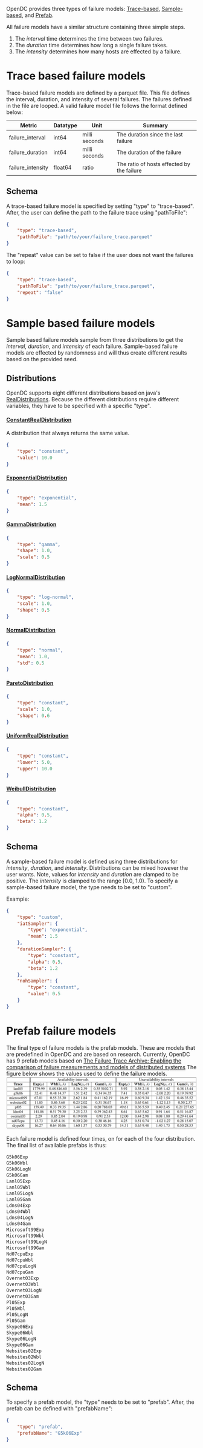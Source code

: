 OpenDC provides three types of failure models: [Trace-based](#trace-based-failure-models), [Sample-based](#sample-based-failure-models), 
and [Prefab](#prefab-failure-models). 

All failure models have a similar structure containing three simple steps. 

1. The _interval_ time determines the time between two failures.
2. The _duration_ time determines how long a single failure takes.
3. The _intensity_ determines how many hosts are effected by a failure.

# Trace based failure models
Trace-based failure models are defined by a parquet file. This file defines the interval, duration, and intensity of 
several failures. The failures defined in the file are looped. A valid failure model file follows the format defined below:

| Metric            | Datatype   | Unit          | Summary                                    |
|-------------------|------------|---------------|--------------------------------------------|
| failure_interval  | int64      | milli seconds | The duration since the last failure        |
| failure_duration  | int64      | milli seconds | The duration of the failure                |
| failure_intensity | float64    | ratio         | The ratio of hosts effected by the failure |

## Schema
A trace-based failure model is specified by setting "type" to "trace-based".
After, the user can define the path to the failure trace using "pathToFile":
```json
{
    "type": "trace-based",
    "pathToFile": "path/to/your/failure_trace.parquet"
}
```

The "repeat" value can be set to false if the user does not want the failures to loop:
```json
{
    "type": "trace-based",
    "pathToFile": "path/to/your/failure_trace.parquet",
    "repeat": "false"
}
```

# Sample based failure models
Sample based failure models sample from three distributions to get the _interval_, _duration_, and _intensity_ of 
each failure. Sample-based failure models are effected by randomness and will thus create different results based 
on the provided seed. 

## Distributions
OpenDC supports eight different distributions based on java's [RealDistributions](https://commons.apache.org/proper/commons-math/javadocs/api-3.6.1/org/apache/commons/math3/distribution/RealDistribution.html).
Because the different distributions require different variables, they have to be specified with a specific "type".

#### [ConstantRealDistribution](https://commons.apache.org/proper/commons-math/javadocs/api-3.6.1/org/apache/commons/math3/distribution/ConstantRealDistribution.html)
A distribution that always returns the same value. 

```json
{
    "type": "constant",
    "value": 10.0
}
```

#### [ExponentialDistribution](https://commons.apache.org/proper/commons-math/javadocs/api-3.6.1/org/apache/commons/math3/distribution/ExponentialDistribution.html)
```json
{
    "type": "exponential",
    "mean": 1.5
}
```

#### [GammaDistribution](https://commons.apache.org/proper/commons-math/javadocs/api-3.6.1/org/apache/commons/math3/distribution/GammaDistribution.html)
```json
{
    "type": "gamma",
    "shape": 1.0,
    "scale": 0.5
}
```
 
#### [LogNormalDistribution](https://commons.apache.org/proper/commons-math/javadocs/api-3.6.1/org/apache/commons/math3/distribution/LogNormalDistribution.html)
```json
{
    "type": "log-normal",
    "scale": 1.0,
    "shape": 0.5
}
```

#### [NormalDistribution](https://commons.apache.org/proper/commons-math/javadocs/api-3.6.1/org/apache/commons/math3/distribution/NormalDistribution.html)
```json
{
    "type": "normal",
    "mean": 1.0,
    "std": 0.5
}
```

#### [ParetoDistribution](https://commons.apache.org/proper/commons-math/javadocs/api-3.6.1/org/apache/commons/math3/distribution/ParetoDistribution.html)
```json
{
    "type": "constant",
    "scale": 1.0,
    "shape": 0.6
}
```

#### [UniformRealDistribution](https://commons.apache.org/proper/commons-math/javadocs/api-3.6.1/org/apache/commons/math3/distribution/UniformRealDistribution.html)
```json
{
    "type": "constant",
    "lower": 5.0,
    "upper": 10.0
}
```

#### [WeibullDistribution](https://commons.apache.org/proper/commons-math/javadocs/api-3.6.1/org/apache/commons/math3/distribution/WeibullDistribution.html)
```json
{
    "type": "constant",
    "alpha": 0.5,
    "beta": 1.2
}
```

## Schema
A sample-based failure model is defined using three distributions for _intensity_, _duration_, and _intensity_.
Distributions can be mixed however the user wants. Note, values for _intensity_ and _duration_ are clamped to be positive. 
The _intensity_ is clamped to the range [0.0, 1.0).
To specify a sample-based failure model, the type needs to be set to "custom".

Example:
```json
{
    "type": "custom",
    "iatSampler": {
        "type": "exponential",
        "mean": 1.5
    },
    "durationSampler": {
        "type": "constant",
        "alpha": 0.5,
        "beta": 1.2
    },
    "nohSampler": {
        "type": "constant",
        "value": 0.5
    }
}
```

# Prefab failure models
The final type of failure models is the prefab models. These are models that are predefined in OpenDC and are based on 
research. Currently, OpenDC has 9 prefab models based on [The Failure Trace Archive: Enabling the comparison of failure measurements and models of distributed systems](https://www-sciencedirect-com.vu-nl.idm.oclc.org/science/article/pii/S0743731513000634) 
The figure below shows the values used to define the failure models.
![img.png](img.png)

Each failure model is defined four times, on for each of the four distribution. 
The final list of available prefabs is thus:

    G5k06Exp
    G5k06Wbl
    G5k06LogN
    G5k06Gam
    Lanl05Exp
    Lanl05Wbl
    Lanl05LogN
    Lanl05Gam
    Ldns04Exp
    Ldns04Wbl
    Ldns04LogN
    Ldns04Gam
    Microsoft99Exp
    Microsoft99Wbl
    Microsoft99LogN
    Microsoft99Gam
    Nd07cpuExp
    Nd07cpuWbl
    Nd07cpuLogN
    Nd07cpuGam
    Overnet03Exp
    Overnet03Wbl
    Overnet03LogN
    Overnet03Gam
    Pl05Exp
    Pl05Wbl
    Pl05LogN
    Pl05Gam
    Skype06Exp
    Skype06Wbl
    Skype06LogN
    Skype06Gam
    Websites02Exp
    Websites02Wbl
    Websites02LogN
    Websites02Gam

## Schema
To specify a prefab model, the "type" needs to be set to "prefab".
After, the prefab can be defined with "prefabName":

```json
{
    "type": "prefab",
    "prefabName": "G5k06Exp"
}
```

